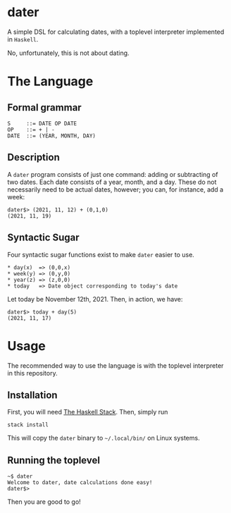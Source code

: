 # dater

A simple DSL for calculating dates, with a toplevel interpreter implemented in `Haskell`.

No, unfortunately, this is not about dating.

# The Language
## Formal grammar
```
S     ::= DATE OP DATE
OP    ::= + | -
DATE  ::= (YEAR, MONTH, DAY)
```
## Description
A `dater` program consists of just one command: adding or subtracting of two dates.
Each date consists of a year, month, and a day.
These do not necessarily need to be actual dates, however; you can, for instance, add a week:
```
dater$> (2021, 11, 12) + (0,1,0)
(2021, 11, 19)
```
## Syntactic Sugar
Four syntactic sugar functions exist to make `dater` easier to use.
```
* day(x)  => (0,0,x)
* week(y) => (0,y,0)
* year(z) => (z,0,0)
* today   => Date object corresponding to today's date
```

Let today be November 12th, 2021.
Then, in action, we have:
```
dater$> today + day(5)
(2021, 11, 17)
```

# Usage
The recommended way to use the language is with the toplevel interpreter in this repository.

## Installation
First, you will need [The Haskell Stack](https://docs.haskellstack.org/en/stable/README/).
Then, simply run
```
stack install
```
This will copy the `dater` binary to `~/.local/bin/` on Linux systems.

## Running the toplevel
```
~$ dater
Welcome to dater, date calculations done easy!
dater$>
```
Then you are good to go!
